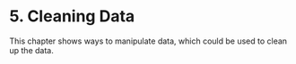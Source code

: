 # 5. Cleaning Data

This chapter shows ways to manipulate data, which could be used to clean up the data.